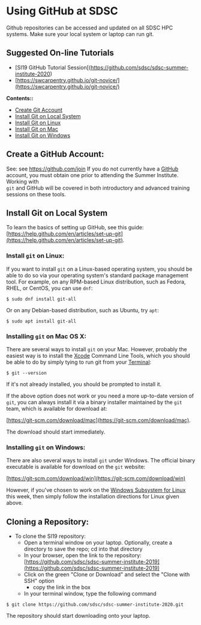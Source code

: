 # Using GitHub at SDSC

Github repositories can be accessed and updated on all SDSC HPC systems. 
Make sure your local system or laptop can run git. 

## Suggested On-line Tutorials

* [SI19 GitHub Tutorial Session[(https://github.com/sdsc/sdsc-summer-institute-2020)
* [https://swcarpentry.github.io/git-novice/](https://swcarpentry.github.io/git-novice/)


<a name="top">**Contents::**
* [Create Git Account](#git-acct)
* [Install Git on Local System](#git-install)
* [Install Git on Linux](#git-install-linux)
* [Install Git on Mac](#git-install-mac)
* [Install Git on Windows](#git-install-windows)


## Create a GitHub Account: <a name="git-acct"></a>
See:  see https://github.com/join 
If you do not currently have a [GitHub](https://github.com/) account, you must 
obtain one prior to attending the Summer Institute. Working with  
`git` and GitHub will be covered in both
introductory and advanced training sessions on these tools.

## Install Git on Local System <a name="git-install"></a>

To learn the basics of setting up GitHub, see this guide:  [https://help.github.com/en/articles/set-up-git](https://help.github.com/en/articles/set-up-git). 

### Install `git` on Linux:<a name="git-install-linux"></a>

If you want to install `git` on a Linux-based operating system, you should be
able to do so via your operating system's standard package management tool. For
example, on any RPM-based Linux distribution, such as Fedora, RHEL, or CentOS, 
you can use `dnf`:

```
$ sudo dnf install git-all
```

Or on any Debian-based distribution, such as Ubuntu, try `apt`:

```
$ sudo apt install git-all
```

### Installing `git` on Mac OS X:

There are several ways to install `git` on your Mac. However, probably the 
easiest way is to install the [Xcode](https://developer.apple.com/xcode/) 
Command Line Tools, which you should be able to do by simply tying to run git 
from your [Terminal](https://support.apple.com/guide/terminal/welcome/mac):

```
$ git --version
```

If it's not already installed, you should be prompted to install it.

If the above option does not work or you need a more up-to-date version of 
`git`, you can always install it via a binary installer maintained by the `git`
team, which is available for download at: 

[https://git-scm.com/download/mac](https://git-scm.com/download/mac). 

The download should start immediately.

### Installing `git` on Windows:

There are also several ways to install `git` under Windows. The official 
binary executable is available for download on the `git` website:

[https://git-scm.com/download/win](https://git-scm.com/download/win)

However, if you've chosen to work on the [Windows Subsystem for Linux](https://docs.microsoft.com/en-us/windows/wsl/about)
this week, then simply follow the installation directions for Linux given above.

## Cloning a Repository:

* To clone the SI19 repository:
  * Open a terminal window on your laptop. Optionally, create a directory to save the repo; cd into that directory
  * In your browser, open the link to the repository: [https://github.com/sdsc/sdsc-summer-institute-2019](https://github.com/sdsc/sdsc-summer-institute-2019)
  * Click on the green "Clone or Download" and select the "Clone with SSH" option
    * copy the link in the box
  * In your terminal window, type the following command
```
$ git clone https://github.com/sdsc/sdsc-summer-institute-2020.git
```

The repository should start downloading onto your laptop.

